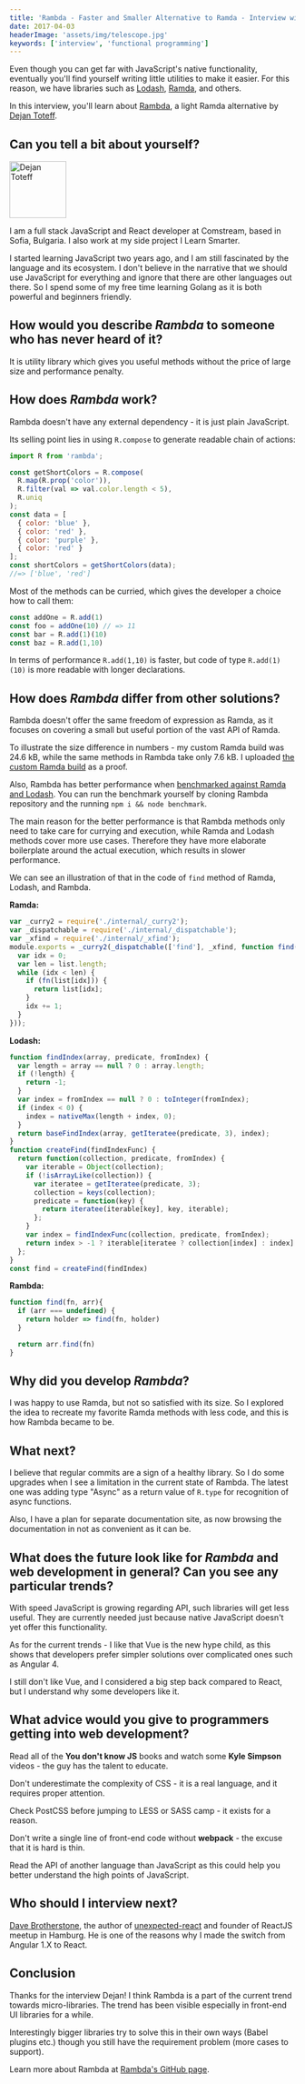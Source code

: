 ```yaml
---
title: 'Rambda - Faster and Smaller Alternative to Ramda - Interview with Dejan Toteff'
date: 2017-04-03
headerImage: 'assets/img/telescope.jpg'
keywords: ['interview', 'functional programming']
---
```


Even though you can get far with JavaScript's native functionality, eventually you'll find yourself writing little utilities to make it easier. For this reason, we have libraries such as [Lodash](https://www.npmjs.com/package/lodash), [Ramda](https://www.npmjs.com/package/ramda), and others.

In this interview, you'll learn about [Rambda](https://www.npmjs.com/package/rambda), a light Ramda alternative by [Dejan Toteff](https://twitter.com/self_refactor).

## Can you tell a bit about yourself?

<p>
<span class="author">
  <img src="https://www.gravatar.com/avatar/fbfd7af236eb986e5877c46d44a93263?s=200" alt="Dejan Toteff" class="author" width="100" height="100" />
</span>

I am a full stack JavaScript and React developer at Comstream, based in Sofia, Bulgaria. I also work at my side project I Learn Smarter.
</p>

I started learning JavaScript two years ago, and I am still fascinated by the language and its ecosystem. I don't believe in the narrative that we should use JavaScript for everything and ignore that there are other languages out there. So I spend some of my free time learning Golang as it is both powerful and beginners friendly.

## How would you describe *Rambda* to someone who has never heard of it?

It is utility library which gives you useful methods without the price of large size and performance penalty.

## How does *Rambda* work?
Rambda doesn't have any external dependency - it is just plain JavaScript.

Its selling point lies in using `R.compose` to generate readable chain of actions:

```javascript
import R from 'rambda';

const getShortColors = R.compose(
  R.map(R.prop('color')),
  R.filter(val => val.color.length < 5),
  R.uniq
);
const data = [
  { color: 'blue' },
  { color: 'red' },
  { color: 'purple' },
  { color: 'red' }
];
const shortColors = getShortColors(data);
//=> ['blue', 'red']
```

Most of the methods can be curried, which gives the developer a choice how to call them:

```javascript
const addOne = R.add(1)
const foo = addOne(10) // => 11
const bar = R.add(1)(10)
const baz = R.add(1,10)
```

In terms of performance `R.add(1,10)` is faster, but code of type `R.add(1)(10)` is more readable with longer declarations.

## How does *Rambda* differ from other solutions?

Rambda doesn't offer the same freedom of expression as Ramda, as it focuses on covering a small but useful portion of the vast API of Ramda.

To illustrate the size difference in numbers - my custom Ramda build was 24.6 kB, while the same methods in Rambda take only 7.6 kB. I uploaded [the custom Ramda build](https://gist.github.com/selfrefactor/69bc136500ef63586f56382217b080f6) as a proof.

Also, Rambda has better performance when [benchmarked against Ramda and Lodash](https://github.com/selfrefactor/rambda#benchmark). You can run the benchmark yourself by cloning Rambda repository and the running `npm i && node benchmark`.

The main reason for the better performance is that Rambda methods only need to take care for currying and execution, while Ramda and Lodash methods cover more use cases. Therefore they have more elaborate boilerplate around the actual execution, which results in slower performance.

We can see an illustration of that in the code of `find` method of Ramda, Lodash, and Rambda.

**Ramda:**

```javascript
var _curry2 = require('./internal/_curry2');
var _dispatchable = require('./internal/_dispatchable');
var _xfind = require('./internal/_xfind');
module.exports = _curry2(_dispatchable(['find'], _xfind, function find(fn, list) {
  var idx = 0;
  var len = list.length;
  while (idx < len) {
    if (fn(list[idx])) {
      return list[idx];
    }
    idx += 1;
  }
}));
```

**Lodash:**

```javascript
function findIndex(array, predicate, fromIndex) {
  var length = array == null ? 0 : array.length;
  if (!length) {
    return -1;
  }
  var index = fromIndex == null ? 0 : toInteger(fromIndex);
  if (index < 0) {
    index = nativeMax(length + index, 0);
  }
  return baseFindIndex(array, getIteratee(predicate, 3), index);
}
function createFind(findIndexFunc) {
  return function(collection, predicate, fromIndex) {
    var iterable = Object(collection);
    if (!isArrayLike(collection)) {
      var iteratee = getIteratee(predicate, 3);
      collection = keys(collection);
      predicate = function(key) {
        return iteratee(iterable[key], key, iterable);
      };
    }
    var index = findIndexFunc(collection, predicate, fromIndex);
    return index > -1 ? iterable[iteratee ? collection[index] : index] : undefined;
  };
}
const find = createFind(findIndex)
```

**Rambda:**

```javascript
function find(fn, arr){
  if (arr === undefined) {
    return holder => find(fn, holder)
  }

  return arr.find(fn)
}
```

## Why did you develop *Rambda*?

I was happy to use Ramda, but not so satisfied with its size.
So I explored the idea to recreate my favorite Ramda methods with less code, and this is how Rambda became to be.

## What next?

I believe that regular commits are a sign of a healthy library.
So I do some upgrades when I see a limitation in the current state of Rambda. The latest one was adding type "Async" as a return value of `R.type` for recognition of async functions.

Also, I have a plan for separate documentation site, as now browsing the documentation in not as convenient as it can be.

## What does the future look like for *Rambda* and web development in general? Can you see any particular trends?

With speed JavaScript is growing regarding API, such libraries will get less useful. They are currently needed just because native JavaScript doesn't yet offer this functionality.

As for the current trends - I like that Vue is the new hype child, as this shows that developers prefer simpler solutions over complicated ones such as Angular 4.

I still don't like Vue, and I considered a big step back compared to React, but I understand why some developers like it.

## What advice would you give to programmers getting into web development?

Read all of the **You don't know JS** books and watch some **Kyle Simpson** videos - the guy has the talent to educate.

Don't underestimate the complexity of CSS - it is a real language, and it requires proper attention.

Check PostCSS before jumping to LESS or SASS camp - it exists for a reason.

Don't write a single line of front-end code without **webpack** - the excuse that it is hard is thin.

Read the API of another language than JavaScript as this could help you better understand the high points of JavaScript.

## Who should I interview next?

[Dave Brotherstone](https://github.com/bruderstein), the author of [unexpected-react](https://www.npmjs.com/package/unexpected-react) and founder of ReactJS meetup in Hamburg. He is one of the reasons why I made the switch from Angular 1.X to React.

## Conclusion

Thanks for the interview Dejan! I think Rambda is a part of the current trend towards micro-libraries. The trend has been visible especially in front-end UI libraries for a while.

Interestingly bigger libraries try to solve this in their own ways (Babel plugins etc.) though you still have the requirement problem (more cases to support).

Learn more about Rambda at [Rambda's GitHub page](https://github.com/selfrefactor/rambda).
